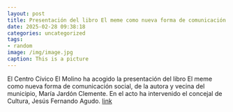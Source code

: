 ```yaml
---
layout: post
title: Presentación del libro El meme como nueva forma de comunicación social
date: 2025-02-28 09:38:18
categories: uncategorized
tags:
- random
image: /img/image.jpg
caption: This is a picture
---
```

El Centro Cívico El Molino ha acogido la presentación del libro El meme como nueva forma de comunicación social, de la autora y vecina del municipio, María Jardón Clemente. En el acto ha intervenido el concejal de Cultura, Jesús Fernando Agudo.   [link](https://www.ayto-villacanada.es/noticias/presentacion-del-libro-el-meme-como-nueva-forma-de-comunicacion-social/)
